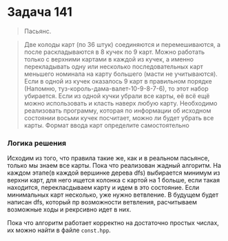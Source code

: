 # Задача 141
>Пасьянс.

>Две колоды карт (по 36 штук) соединяются и перемешиваются, а после раскладываются в 8 кучек по 9 карт.
Можно работать только с верхними картами в каждой из кучек, а именно перекладывать одну или несколько последовательных карт меньшего номинала на карту большего (масти не учитываются).
Если в одной из кучек оказалось 9 карт в правильном порядке (Напомню, туз-король-дама-валет-10-9-8-7-6), то этот набор убирается.
Если из одной кучки убрали все карты, её всё ещё можно использовать и класть наверх любую карту.
Необходимо реализовать программу, которая по информации об исходном состоянии восьми кучек посчитает, можно ли будет убрать все карты.
Формат ввода карт определите самостоятельно

### Логика решения
Исходим из того, что правила такие же, как и в реальном пасьянсе, только мы знаем все карты.
Пока что реализован жадный алгоритм. На каждом этапе(в каждой вершинке дерева dfs) выбирается минимум из верхни карт, 
для него ищется колонка с картой на 1 больше, если такая находится, перекласдываем карту и идем в это состояние. Если 
минимальных карт несколько, уже нужно ветвление. В будущем будет написан dfs, который пр  возможности ветвления,
расчитываем возможные ходы и рекрсивно идет в них.

Пока что алгоритм работает корректно на достаточно простых числах, их можно найти в файле `const.hpp`.

